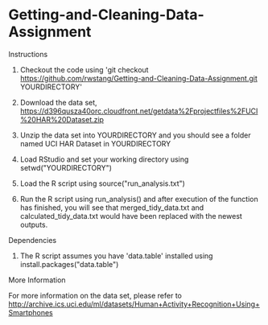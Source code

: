 Getting-and-Cleaning-Data-Assignment
====================================

Instructions

1. Checkout the code using 'git checkout https://github.com/rwstang/Getting-and-Cleaning-Data-Assignment.git YOURDIRECTORY'

2. Download the data set, https://d396qusza40orc.cloudfront.net/getdata%2Fprojectfiles%2FUCI%20HAR%20Dataset.zip

3. Unzip the data set into YOURDIRECTORY and you should see a folder named UCI HAR Dataset in YOURDIRECTORY

4. Load RStudio and set your working directory using setwd("YOURDIRECTORY")

5. Load the R script using source("run_analysis.txt")

6. Run the R script using run_analysis() and after execution of the function has finished, you will see that merged_tidy_data.txt and calculated_tidy_data.txt would have been replaced with the newest outputs.

Dependencies

1. The R script assumes you have 'data.table' installed using install.packages("data.table")

More Information

For more information on the data set, please refer to http://archive.ics.uci.edu/ml/datasets/Human+Activity+Recognition+Using+Smartphones
